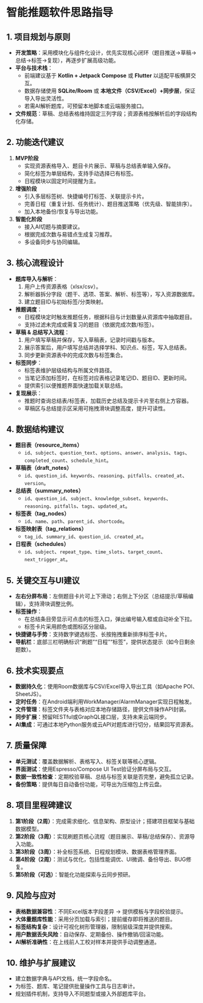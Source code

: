 # 智能推题软件思路指导

## 1. 项目规划与原则
- **开发策略**：采用模块化与组件化设计，优先实现核心闭环（题目推送→草稿→总结→标签→复现），再逐步扩展高级功能。
- **平台与技术栈**：
  - 前端建议基于 **Kotlin + Jetpack Compose** 或 **Flutter** 以适配平板横屏交互。
  - 数据存储使用 **SQLite/Room** 或 **本地文件（CSV/Excel）+同步层**，保证导入导出灵活性。
  - 若需AI解析题库，可预留本地脚本或云端服务接口。
- **文件规范**：草稿、总结表格维持固定三列字段；资源表格按解析后的字段结构化存储。

## 2. 功能迭代建议
1. **MVP阶段**
   - 实现资源表格导入、题目卡片展示、草稿与总结表单输入保存。
   - 简化标签为单层结构，支持手动选择已有标签。
   - 日程模块以固定时间提醒为主。
2. **增强阶段**
   - 引入多层标签树、快捷编号打标签、关联提示卡片。
   - 完善日程（重复计划、任务统计）、题目推送策略（优先级、智能排序）。
   - 加入本地备份/恢复与导出功能。
3. **智能化阶段**
   - 接入AI切题与摘要建议。
   - 根据完成次数与易错点生成复习推荐。
   - 多设备同步与协同编辑。

## 3. 核心流程设计
- **题库导入与解析**：
  1. 用户上传资源表格（xlsx/csv）。
  2. 解析器拆分字段（题干、选项、答案、解析、标签等），写入资源数据库。
  3. 建立题目ID与初始标签/分类映射。
- **推题调度**：
  - 日程模块定时触发推题任务，根据科目与计划数量从资源库中抽取题目。
  - 支持过滤未完成或需复习的题目（依据完成次数/标签）。
- **草稿 & 总结写入流程**：
  1. 用户填写草稿并保存，写入草稿表，记录时间戳与版本。
  2. 展示答案后，用户填写总结并选择学科、知识点、标签，写入总结表。
  3. 同步更新资源表中的完成次数与标签集合。
- **标签同步**：
  - 标签表维护层级结构与所属文件路径。
  - 当笔记添加标签时，在标签对应表格记录笔记ID、题目ID、更新时间。
  - 提供索引以便推题界面快速加载关联总结。
- **复现展示**：
  - 推题时查询总结表/标签表，加载历史总结及提示卡片至右侧上方容器。
  - 草稿区与总结提示区采用可拖拽滑块调整高度，提升可读性。

## 4. 数据结构建议
- **题目表（resource_items）**
  - `id`、`subject`、`question_text`、`options`、`answer`、`analysis`、`tags`、`completed_count`、`schedule_hint`。
- **草稿表（draft_notes）**
  - `id`、`question_id`、`keywords`、`reasoning`、`pitfalls`、`created_at`、`version`。
- **总结表（summary_notes）**
  - `id`、`question_id`、`subject`、`knowledge_subset`、`keywords`、`reasoning`、`pitfalls`、`tags`、`updated_at`。
- **标签表（tag_nodes）**
  - `id`、`name`、`path`、`parent_id`、`shortcode`。
- **标签映射表（tag_relations）**
  - `tag_id`、`summary_id`、`question_id`、`created_at`。
- **日程表（schedules）**
  - `id`、`subject`、`repeat_type`、`time_slots`、`target_count`、`next_trigger_at`。

## 5. 关键交互与UI建议
- **左右分屏布局**：左侧题目卡片可上下滑动；右侧上下分区（总结提示/草稿编辑），支持滑块调整比例。
- **标签操作**：
  - 在总结条目旁显示可点击的标签入口，弹出编号输入框或自动补全下拉。
  - 标签卡片采用颜色或图标区分层级。
- **快捷键与手势**：支持数字键选标签、长按拖拽重新排序标签卡片。
- **导航栏**：底部三栏明确标识“刷题”“日程”“标签”，提供状态提示（如今日剩余题数）。

## 6. 技术实现要点
- **数据持久化**：使用Room数据库与CSV/Excel导入导出工具（如Apache POI、SheetJS）。
- **定时任务**：在Android端利用WorkManager/AlarmManager实现日程触发。
- **文件管理**：标签文件夹与表格对应本地存储路径，提供文件操作API封装。
- **同步扩展**：预留RESTful或GraphQL接口层，支持未来云端同步。
- **AI集成**：可通过本地Python服务或云API对题库进行切分，结果回写资源表。

## 7. 质量保障
- **单元测试**：覆盖数据解析、表格写入、标签关联等核心逻辑。
- **界面测试**：使用Espresso/Compose UI Test验证分屏布局与交互。
- **数据一致性检查**：定期校验草稿、总结与标签关联是否完整，避免孤立记录。
- **备份策略**：提供每日自动备份功能，可导出为压缩包上传云盘。

## 8. 项目里程碑建议
1. **第1阶段（2周）**：完成需求细化、信息架构、原型设计；搭建项目框架与基础数据模型。
2. **第2阶段（3周）**：实现刷题页核心流程（题目展示、草稿/总结保存）、资源导入功能。
3. **第3阶段（3周）**：补全标签系统、日程规划模块、数据表格管理界面。
4. **第4阶段（2周）**：测试与优化，包括性能调优、UI微调、备份导出、BUG修复。
5. **第5阶段（可选）**：智能化功能探索与云同步预研。

## 9. 风险与应对
- **表格数据兼容性**：不同Excel版本字段差异 → 提供模板与字段校验提示。
- **大体量题库性能**：采用分页加载与索引；提前缓存即将推送的题目。
- **标签结构复杂**：设计可视化树形管理器，限制层级深度并提供搜索。
- **用户数据丢失风险**：自动保存、定期备份、操作撤销/回滚功能。
- **AI解析准确性**：在上线前人工校对样本并提供手动调整通道。

## 10. 维护与扩展建议
- 建立数据字典与API文档，统一字段命名。
- 为标签、题库、笔记提供批量操作工具与日志审计。
- 规划插件机制，支持导入不同题型或接入外部题库平台。

